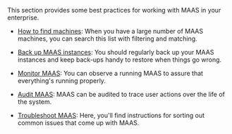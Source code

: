 <!-- "How to operate MAAS" -->
This section provides some best practices for working with MAAS in your enterprise.

- [How to find machines](/t/how-to-find-machines/5192): When you have a large number of MAAS machines, you can search this list with filtering and matching.

- [Back up MAAS instances](/t/how-to-back-up-maas/5096): You should regularly back up your MAAS instances and keep back-ups handy to restore when things go wrong.

- [Monitor MAAS](/t/how-to-monitor-maas/5204): You can observe a running MAAS to assure that everything's running properly.

- [Audit MAAS](/t/how-to-audit-maas/5987): MAAS can be audited to trace user actions over the life of the system.

- [Troubleshoot MAAS](/t/how-to-troubleshoot-maas/5333): Here, you'll find instructions for sorting out common issues that come up with MAAS.
